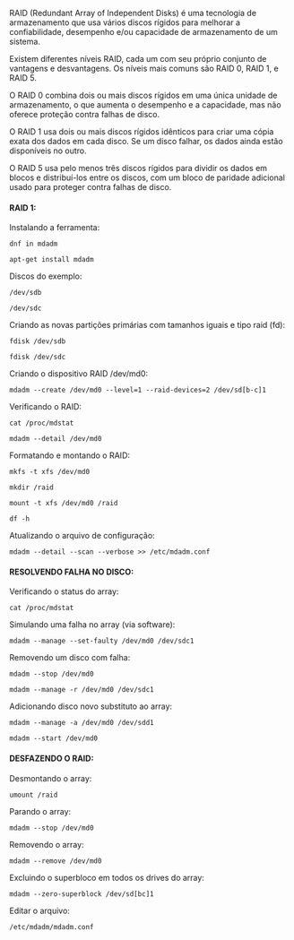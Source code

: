 RAID (Redundant Array of Independent Disks) é uma tecnologia de armazenamento que usa vários discos rígidos para melhorar a confiabilidade, desempenho e/ou capacidade de armazenamento de um sistema.

Existem diferentes níveis RAID, cada um com seu próprio conjunto de vantagens e desvantagens. Os níveis mais comuns são RAID 0, RAID 1, e RAID 5.

O RAID 0 combina dois ou mais discos rígidos em uma única unidade de armazenamento, o que aumenta o desempenho e a capacidade, mas não oferece proteção contra falhas de disco.

O RAID 1 usa dois ou mais discos rígidos idênticos para criar uma cópia exata dos dados em cada disco. Se um disco falhar, os dados ainda estão disponíveis no outro.

O RAID 5 usa pelo menos três discos rígidos para dividir os dados em blocos e distribuí-los entre os discos, com um bloco de paridade adicional usado para proteger contra falhas de disco.

#### RAID 1:

Instalando a ferramenta:

	dnf in mdadm

	apt-get install mdadm

Discos do exemplo: 

	/dev/sdb
	
	/dev/sdc

Criando as novas partições primárias com tamanhos iguais e tipo raid (fd):

	fdisk /dev/sdb
	
	fdisk /dev/sdc

Criando o dispositivo RAID /dev/md0:

	mdadm --create /dev/md0 --level=1 --raid-devices=2 /dev/sd[b-c]1

Verificando o RAID:

	cat /proc/mdstat

	mdadm --detail /dev/md0

Formatando e montando o RAID:

	mkfs -t xfs /dev/md0
	
	mkdir /raid
	
	mount -t xfs /dev/md0 /raid
	
	df -h

Atualizando o arquivo de configuração:

	mdadm --detail --scan --verbose >> /etc/mdadm.conf

#### RESOLVENDO FALHA NO DISCO:

Verificando o status do array:

	cat /proc/mdstat

Simulando uma falha no array (via software):

	mdadm --manage --set-faulty /dev/md0 /dev/sdc1

Removendo um disco com falha:

	mdadm --stop /dev/md0

	mdadm --manage -r /dev/md0 /dev/sdc1

Adicionando disco novo substituto ao array:

	mdadm --manage -a /dev/md0 /dev/sdd1

	mdadm --start /dev/md0

#### DESFAZENDO O RAID:

Desmontando o array:

	umount /raid

Parando o array:

	mdadm --stop /dev/md0

Removendo o array:

	mdadm --remove /dev/md0

Excluindo o superbloco em todos os drives do array:

	mdadm --zero-superblock /dev/sd[bc]1

Editar o arquivo:

	/etc/mdadm/mdadm.conf